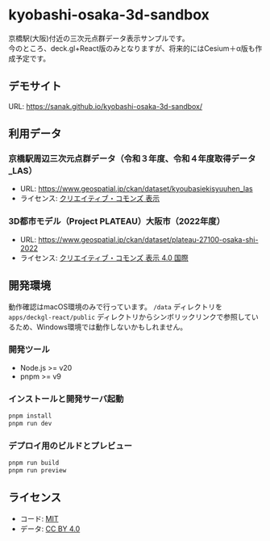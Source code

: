 # kyobashi-osaka-3d-sandbox

京橋駅(大阪)付近の三次元点群データ表示サンプルです。  
今のところ、deck.gl+React版のみとなりますが、将来的にはCesium＋α版も作成予定です。

## デモサイト

URL: https://sanak.github.io/kyobashi-osaka-3d-sandbox/

## 利用データ

### 京橋駅周辺三次元点群データ（令和３年度、令和４年度取得データ_LAS）

* URL: https://www.geospatial.jp/ckan/dataset/kyoubasiekisyuuhen_las
* ライセンス: [クリエイティブ・コモンズ 表示](http://www.opendefinition.org/licenses/cc-by/)

### 3D都市モデル（Project PLATEAU）大阪市（2022年度）

* URL: https://www.geospatial.jp/ckan/dataset/plateau-27100-osaka-shi-2022
* ライセンス: [クリエイティブ・コモンズ 表示 4.0 国際](https://creativecommons.org/licenses/by/4.0/legalcode.ja)

## 開発環境

動作確認はmacOS環境のみで行っています。 `/data` ディレクトリを `apps/deckgl-react/public` ディレクトリからシンボリックリンクで参照しているため、Windows環境では動作しないかもしれません。

### 開発ツール
- Node.js >= v20
- pnpm >= v9

### インストールと開発サーバ起動

```sh
pnpm install
pnpm run dev
```

### デプロイ用のビルドとプレビュー

```sh
pnpm run build
pnpm run preview
```

## ライセンス

* コード: [MIT](https://opensource.org/license/MIT)
* データ: [CC BY 4.0](https://creativecommons.org/licenses/by/4.0/legalcode)
